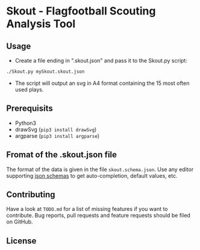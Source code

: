 # Skout - Flagfootball Scouting Analysis Tool

## Usage

- Create a file ending in ".skout.json" and pass it to the Skout.py script:
```sh
./Skout.py mySkout.skout.json
```

- The script will output an svg in A4 format containing the 15 most often used plays.

## Prerequisits

- Python3
- drawSvg (`pip3 install drawSvg`)
- argparse (`pip3 install argparse`)

## Fromat of the .skout.json file

The format of the data is given in the file `skout.schema.json`. Use any editor supporting [json schemas](https://json-schema.org) to get auto-completion, default values, etc.

## Contributing

Have a look at `TODO.md` for a list of missing features if you want to contribute. Bug reports, pull requests and feature requests should be filed on GitHub.

## License
 